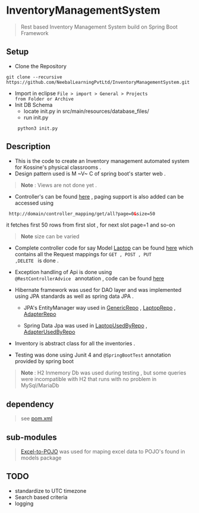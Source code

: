 # InventoryManagementSystem
> Rest based Inventory Management System build on Spring Boot Framework 
## Setup
* Clone the Repository
 ```shell
 git clone --recursive https://github.com/NeebalLearningPvtLtd/InventoryManagementSystem.git
 ```
* Import in eclipse
 <code>File > import > General > Projects from Folder or Archive </code>
* Init DB Schema
  * locate init.py in src/main/resources/database_files/
  * run init.py
  ```shell
   python3 init.py
  ```
## Description
 * This is the code to create an Inventory management automated system for Kossine's physical classrooms .
 * Design pattern used is M ~V~ C of spring boot's starter web .
 > <b>Note</b> : Views are not done yet .
 * Controller's can be found [here](https://github.com/NeebalLearningPvtLtd/InventoryManagementSystem/tree/master/src/main/java/com/kossine/ims/controllers) , 
 paging support is also added can be accessed using
 ``` html
  http://domain/controller_mapping/get/all?page=0&size=50
 ``` 
 it fetches first 50 rows from first slot , for next slot page=1 and so-on
 > <b>Note</b> size can be varied 
 
 * Complete controller code for say Model [Laptop](https://github.com/NeebalLearningPvtLtd/InventoryManagementSystem/blob/master/src/main/java/com/kossine/ims/models/Laptop.java) can be found [here](https://github.com/NeebalLearningPvtLtd/InventoryManagementSystem/blob/master/src/main/java/com/kossine/ims/controllers/LaptopController.java) which contains all the Request mappings for 
        <code>GET , POST , PUT ,DELETE </code> is done .
    
 * Exception handling of Api is done using <code> @RestControllerAdvice </code>  annotation , code can be found [here](https://github.com/NeebalLearningPvtLtd/InventoryManagementSystem/blob/master/src/main/java/com/kossine/ims/exceptions/CustomRestExceptionHandler.java)
 * Hibernate framework was used for DAO layer and was implemented using JPA standards as well as spring data JPA .
    * JPA's EntityManager way used in [GenericRepo](https://github.com/NeebalLearningPvtLtd/InventoryManagementSystem/blob/master/src/main/java/com/kossine/ims/repository/GenericRepo.java) , [LaptopRepo](https://github.com/NeebalLearningPvtLtd/InventoryManagementSystem/blob/master/src/main/java/com/kossine/ims/repository/LaptopRepo.java) , [AdapterRepo](https://github.com/NeebalLearningPvtLtd/InventoryManagementSystem/blob/master/src/main/java/com/kossine/ims/repository/AdapterRepo.java) 
 
    * Spring Data Jpa was used in [LaptopUsedByRepo](https://github.com/NeebalLearningPvtLtd/InventoryManagementSystem/blob/master/src/main/java/com/kossine/ims/repository/LaptopUsedByRepo.java) , [AdapterUsedByRepo](https://github.com/NeebalLearningPvtLtd/InventoryManagementSystem/blob/master/src/main/java/com/kossine/ims/repository/AdapterUsedByRepo.java)
    
 * Inventory is abstract class for all the inventories .
 * Testing was done using Junit 4 and  <code>@SpringBootTest</code> annotation provided by spring boot 
 > <b> Note </b> : H2 Inmemory Db was used during testing , but some queries were incompatible with H2 that runs with no problem in MySql/MariaDb
 ## dependency
 > see [pom.xml](https://github.com/NeebalLearningPvtLtd/InventoryManagementSystem/blob/master/pom.xml) 
 ## sub-modules
 > [Excel-to-POJO](https://github.com/NeebalLearningPvtLtd/Excel-to-POJO) was used for maping excel data to POJO's found in models package
## TODO
* standardize to UTC timezone  
* Search based criteria  
* logging 
